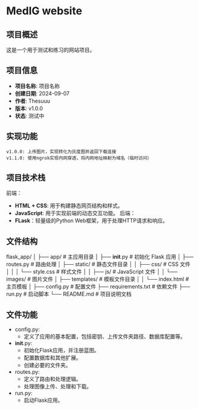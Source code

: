 # MedIG website

## 项目概述

这是一个用于测试和练习的网站项目。

## 项目信息

- **项目名称**: 项目名称
- **创建日期**: 2024-09-07
- **作者**: Thesuuu
- **版本**: v1.0.0
- **状态**: 测试中

## 实现功能
    v1.0.0: 上传图片，实现转化为灰度图并返回下载连接
    v1.1.0: 使用ngrok实现内网穿透，将内网地址映射为域名（临时访问）

## 项目技术栈

前端：
  - **HTML + CSS**: 用于构建静态网页结构和样式。
  - **JavaScript**: 用于实现前端的动态交互功能。
后端：
  - **FLask**：轻量级的Python Web框架，用于处理HTTP请求和响应。

## 文件结构
flask_app/
│
├── app/                      # 主应用目录
│   ├── __init__.py           # 初始化 Flask 应用
│   ├── routes.py             # 路由处理
│   ├── static/               # 静态文件目录
│   │   ├── css/              # CSS 文件
│   │   │   └── style.css     # 样式文件
│   │   ├── js/               # JavaScript 文件
│   │   └── images/           # 图片文件
│   ├── templates/            # 模板文件目录
│   │   └── index.html        # 主页模板
│
├── config.py                 # 配置文件
├── requirements.txt          # 依赖文件
├── run.py                    # 启动脚本
└── README.md                 # 项目说明文档

## 文件功能
- config.py:
    - 定义了应用的基本配置，包括密钥、上传文件夹路径、数据库配置等。
- __init__.py:
    - 初始化Flask应用，并注册蓝图。
    - 配置数据库和其他扩展。
    - 创建必要的文件夹。
- routes.py:
    - 定义了路由和处理逻辑。
    - 处理图像上传、处理和下载。
- run.py:
    - 启动Flask应用。
